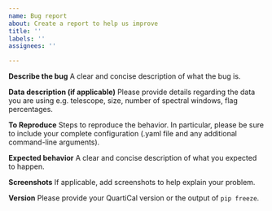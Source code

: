 ```yaml
---
name: Bug report
about: Create a report to help us improve
title: ''
labels: ''
assignees: ''

---
```


**Describe the bug**
A clear and concise description of what the bug is.

**Data description (if applicable)**
Please provide details regarding the data you are using e.g. telescope, size, number of spectral windows, flag percentages.

**To Reproduce**
Steps to reproduce the behavior. In particular, please be sure to include your complete configuration (.yaml file and any additional command-line arguments).

**Expected behavior**
A clear and concise description of what you expected to happen.

**Screenshots**
If applicable, add screenshots to help explain your problem.

**Version**
Please provide your QuartiCal version or the output of `pip freeze`.
